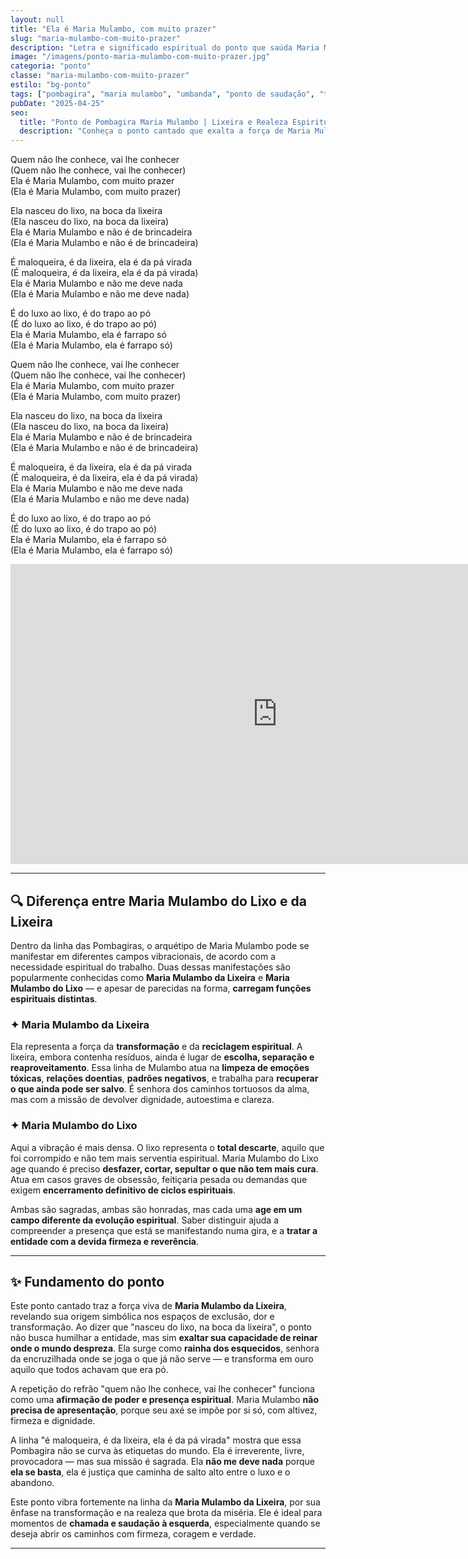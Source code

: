 ```yaml
---
layout: null
title: "Ela é Maria Mulambo, com muito prazer"
slug: "maria-mulambo-com-muito-prazer"
description: "Letra e significado espiritual do ponto que saúda Maria Mulambo, senhora da lixeira e símbolo de transformação nas giras de Umbanda."
image: "/imagens/ponto-maria-mulambo-com-muito-prazer.jpg"
categoria: "ponto"
classe: "maria-mulambo-com-muito-prazer"
estilo: "bg-ponto"
tags: ["pombagira", "maria mulambo", "umbanda", "ponto de saudação", "transformação", "gira"]
pubDate: "2025-04-25"
seo:
  title: "Ponto de Pombagira Maria Mulambo | Lixeira e Realeza Espiritual"
  description: "Conheça o ponto cantado que exalta a força de Maria Mulambo, senhora da lixeira e da transformação. Entenda a diferença entre as vibrações do lixo e da lixeira no culto das Pombagiras."
---
```



Quem não lhe conhece, vai lhe conhecer  
(Quem não lhe conhece, vai lhe conhecer)  
Ela é Maria Mulambo, com muito prazer  
(Ela é Maria Mulambo, com muito prazer)  

Ela nasceu do lixo, na boca da lixeira  
(Ela nasceu do lixo, na boca da lixeira)  
Ela é Maria Mulambo e não é de brincadeira  
(Ela é Maria Mulambo e não é de brincadeira)  

É maloqueira, é da lixeira, ela é da pá virada  
(É maloqueira, é da lixeira, ela é da pá virada)  
Ela é Maria Mulambo e não me deve nada  
(Ela é Maria Mulambo e não me deve nada)  

É do luxo ao lixo, é do trapo ao pó  
(É do luxo ao lixo, é do trapo ao pó)  
Ela é Maria Mulambo, ela é farrapo só  
(Ela é Maria Mulambo, ela é farrapo só)  

Quem não lhe conhece, vai lhe conhecer  
(Quem não lhe conhece, vai lhe conhecer)  
Ela é Maria Mulambo, com muito prazer  
(Ela é Maria Mulambo, com muito prazer)  

Ela nasceu do lixo, na boca da lixeira  
(Ela nasceu do lixo, na boca da lixeira)  
Ela é Maria Mulambo e não é de brincadeira  
(Ela é Maria Mulambo e não é de brincadeira)  

É maloqueira, é da lixeira, ela é da pá virada  
(É maloqueira, é da lixeira, ela é da pá virada)  
Ela é Maria Mulambo e não me deve nada  
(Ela é Maria Mulambo e não me deve nada)  

É do luxo ao lixo, é do trapo ao pó  
(É do luxo ao lixo, é do trapo ao pó)  
Ela é Maria Mulambo, ela é farrapo só  
(Ela é Maria Mulambo, ela é farrapo só)  

<iframe width="853" height="480" src="https://www.youtube.com/embed/mcnuXbESreY" title="Quem não lhe conhece vai lhe conhecer - ponto de Maria Mulambo/letra" frameborder="0" allow="accelerometer; autoplay; clipboard-write; encrypted-media; gyroscope; picture-in-picture; web-share" referrerpolicy="strict-origin-when-cross-origin" allowfullscreen></iframe>

---

## 🔍 Diferença entre Maria Mulambo do Lixo e da Lixeira

Dentro da linha das Pombagiras, o arquétipo de Maria Mulambo pode se manifestar em diferentes campos vibracionais, de acordo com a necessidade espiritual do trabalho. Duas dessas manifestações são popularmente conhecidas como **Maria Mulambo da Lixeira** e **Maria Mulambo do Lixo** — e apesar de parecidas na forma, **carregam funções espirituais distintas**.

### ✦ Maria Mulambo da Lixeira
Ela representa a força da **transformação** e da **reciclagem espiritual**. A lixeira, embora contenha resíduos, ainda é lugar de **escolha, separação e reaproveitamento**. Essa linha de Mulambo atua na **limpeza de emoções tóxicas**, **relações doentias**, **padrões negativos**, e trabalha para **recuperar o que ainda pode ser salvo**. É senhora dos caminhos tortuosos da alma, mas com a missão de devolver dignidade, autoestima e clareza.

### ✦ Maria Mulambo do Lixo
Aqui a vibração é mais densa. O lixo representa o **total descarte**, aquilo que foi corrompido e não tem mais serventia espiritual. Maria Mulambo do Lixo age quando é preciso **desfazer, cortar, sepultar o que não tem mais cura**. Atua em casos graves de obsessão, feitiçaria pesada ou demandas que exigem **encerramento definitivo de ciclos espirituais**.

Ambas são sagradas, ambas são honradas, mas cada uma **age em um campo diferente da evolução espiritual**. Saber distinguir ajuda a compreender a presença que está se manifestando numa gira, e a **tratar a entidade com a devida firmeza e reverência**.

---

## ✨ Fundamento do ponto

Este ponto cantado traz a força viva de **Maria Mulambo da Lixeira**, revelando sua origem simbólica nos espaços de exclusão, dor e transformação. Ao dizer que "nasceu do lixo, na boca da lixeira", o ponto não busca humilhar a entidade, mas sim **exaltar sua capacidade de reinar onde o mundo despreza**. Ela surge como **rainha dos esquecidos**, senhora da encruzilhada onde se joga o que já não serve — e transforma em ouro aquilo que todos achavam que era pó.

A repetição do refrão "quem não lhe conhece, vai lhe conhecer" funciona como uma **afirmação de poder e presença espiritual**. Maria Mulambo **não precisa de apresentação**, porque seu axé se impõe por si só, com altivez, firmeza e dignidade.

A linha "é maloqueira, é da lixeira, ela é da pá virada" mostra que essa Pombagira não se curva às etiquetas do mundo. Ela é irreverente, livre, provocadora — mas sua missão é sagrada. Ela **não me deve nada** porque **ela se basta**, ela é justiça que caminha de salto alto entre o luxo e o abandono.

Este ponto vibra fortemente na linha da **Maria Mulambo da Lixeira**, por sua ênfase na transformação e na realeza que brota da miséria. Ele é ideal para momentos de **chamada e saudação à esquerda**, especialmente quando se deseja abrir os caminhos com firmeza, coragem e verdade.

---

